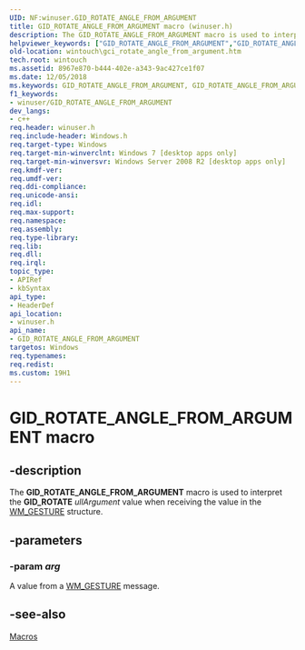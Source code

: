 ```yaml
---
UID: NF:winuser.GID_ROTATE_ANGLE_FROM_ARGUMENT
title: GID_ROTATE_ANGLE_FROM_ARGUMENT macro (winuser.h)
description: The GID_ROTATE_ANGLE_FROM_ARGUMENT macro is used to interpret the GID_ROTATE ullArgument value when receiving the value in the WM_GESTURE structure.
helpviewer_keywords: ["GID_ROTATE_ANGLE_FROM_ARGUMENT","GID_ROTATE_ANGLE_FROM_ARGUMENT macro [Windows Touch]","wintouch.gci_rotate_angle_from_argument","winuser/GID_ROTATE_ANGLE_FROM_ARGUMENT"]
old-location: wintouch\gci_rotate_angle_from_argument.htm
tech.root: wintouch
ms.assetid: 8967e870-b444-402e-a343-9ac427ce1f07
ms.date: 12/05/2018
ms.keywords: GID_ROTATE_ANGLE_FROM_ARGUMENT, GID_ROTATE_ANGLE_FROM_ARGUMENT macro [Windows Touch], wintouch.gci_rotate_angle_from_argument, winuser/GID_ROTATE_ANGLE_FROM_ARGUMENT
f1_keywords:
- winuser/GID_ROTATE_ANGLE_FROM_ARGUMENT
dev_langs:
- c++
req.header: winuser.h
req.include-header: Windows.h
req.target-type: Windows
req.target-min-winverclnt: Windows 7 [desktop apps only]
req.target-min-winversvr: Windows Server 2008 R2 [desktop apps only]
req.kmdf-ver: 
req.umdf-ver: 
req.ddi-compliance: 
req.unicode-ansi: 
req.idl: 
req.max-support: 
req.namespace: 
req.assembly: 
req.type-library: 
req.lib: 
req.dll: 
req.irql: 
topic_type:
- APIRef
- kbSyntax
api_type:
- HeaderDef
api_location:
- winuser.h
api_name:
- GID_ROTATE_ANGLE_FROM_ARGUMENT
targetos: Windows
req.typenames: 
req.redist: 
ms.custom: 19H1
---
```


# GID_ROTATE_ANGLE_FROM_ARGUMENT macro


## -description


The <b>GID_ROTATE_ANGLE_FROM_ARGUMENT</b> macro is used to interpret the 
        <b>GID_ROTATE</b> <i>ullArgument</i> value when receiving
  the value in the <a href="https://docs.microsoft.com/windows/desktop/wintouch/wm-gesture">WM_GESTURE</a> structure.


## -parameters




### -param _arg_

A value from a <a href="https://docs.microsoft.com/windows/desktop/wintouch/wm-gesture">WM_GESTURE</a> message.


## -see-also




<a href="https://docs.microsoft.com/windows/desktop/wintouch/macros">Macros</a>
 

 

